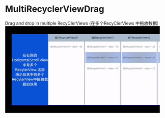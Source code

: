 # MultiRecyclerViewDrag
Drag and drop in multiple RecyClerViews (在多个RecyClerViews 中拖放数据)
![Demo gif](drag.gif)